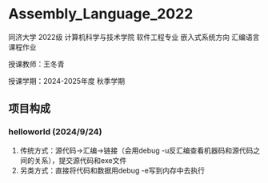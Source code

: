 # Assembly_Language_2022
同济大学 2022级 计算机科学与技术学院 软件工程专业 嵌入式系统方向 汇编语言课程作业

授课教师：王冬青

授课学期：2024-2025年度 秋季学期

## 项目构成

### helloworld (2024/9/24)
1. 传统方式：源代码->汇编->链接（会用debug -u反汇编查看机器码和源代码之间的关系），提交源代码和exe文件
2. 另类方式：直接将代码和数据用debug -e写到内存中去执行